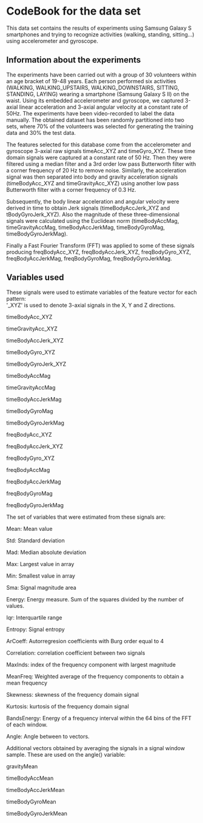 # CodeBook for the data set

This data set contains the results of experiments using Samsung Galaxy S smartphones and trying to recognize activities (walking, standing, sitting...) using accelerometer and gyroscope.

## Information about the experiments
The experiments have been carried out with a group of 30 volunteers within an age bracket of 19-48 years. Each person performed six activities (WALKING, WALKING_UPSTAIRS, WALKING_DOWNSTAIRS, SITTING, STANDING, LAYING) wearing a smartphone (Samsung Galaxy S II) on the waist. Using its embedded accelerometer and gyroscope, we captured 3-axial linear acceleration and 3-axial angular velocity at a constant rate of 50Hz. The experiments have been video-recorded to label the data manually. The obtained dataset has been randomly partitioned into two sets, where 70% of the volunteers was selected for generating the training data and 30% the test data.

The features selected for this database come from the accelerometer and gyroscope 3-axial raw signals timeAcc_XYZ and timeGyro_XYZ. These time domain signals were captured at a constant rate of 50 Hz. Then they were filtered using a median filter and a 3rd order low pass Butterworth filter with a corner frequency of 20 Hz to remove noise. Similarly, the acceleration signal was then separated into body and gravity acceleration signals (timeBodyAcc_XYZ and timeGravityAcc_XYZ) using another low pass Butterworth filter with a corner frequency of 0.3 Hz. 

Subsequently, the body linear acceleration and angular velocity were derived in time to obtain Jerk signals (timeBodyAccJerk_XYZ and tBodyGyroJerk_XYZ). Also the magnitude of these three-dimensional signals were calculated using the Euclidean norm (timeBodyAccMag, timeGravityAccMag, timeBodyAccJerkMag, timeBodyGyroMag, timeBodyGyroJerkMag). 

Finally a Fast Fourier Transform (FFT) was applied to some of these signals producing freqBodyAcc_XYZ, freqBodyAccJerk_XYZ, freqBodyGyro_XYZ, freqBodyAccJerkMag, freqBodyGyroMag, freqBodyGyroJerkMag. 
## Variables used
These signals were used to estimate variables of the feature vector for each pattern:  
'_XYZ' is used to denote 3-axial signals in the X, Y and Z directions.

timeBodyAcc_XYZ

timeGravityAcc_XYZ

timeBodyAccJerk_XYZ

timeBodyGyro_XYZ

timeBodyGyroJerk_XYZ

timeBodyAccMag

timeGravityAccMag

timeBodyAccJerkMag

timeBodyGyroMag

timeBodyGyroJerkMag

freqBodyAcc_XYZ

freqBodyAccJerk_XYZ

freqBodyGyro_XYZ

freqBodyAccMag

freqBodyAccJerkMag

freqBodyGyroMag

freqBodyGyroJerkMag

The set of variables that were estimated from these signals are: 

Mean: Mean value

Std: Standard deviation

Mad: Median absolute deviation 

Max: Largest value in array

Min: Smallest value in array

Sma: Signal magnitude area

Energy: Energy measure. Sum of the squares divided by the number of values. 

Iqr: Interquartile range 

Entropy: Signal entropy

ArCoeff: Autorregresion coefficients with Burg order equal to 4

Correlation: correlation coefficient between two signals

MaxInds: index of the frequency component with largest magnitude

MeanFreq: Weighted average of the frequency components to obtain a mean frequency

Skewness: skewness of the frequency domain signal 

Kurtosis: kurtosis of the frequency domain signal 

BandsEnergy: Energy of a frequency interval within the 64 bins of the FFT of each window.

Angle: Angle between to vectors.

Additional vectors obtained by averaging the signals in a signal window sample. These are used on the angle() variable:

gravityMean

timeBodyAccMean

timeBodyAccJerkMean

timeBodyGyroMean

timeBodyGyroJerkMean
